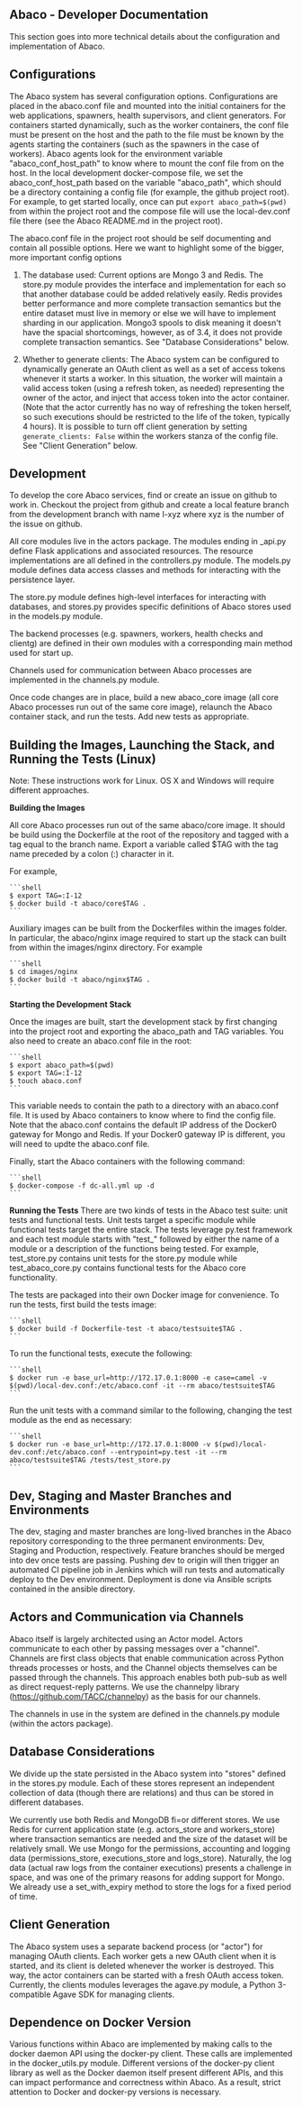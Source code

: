 
Abaco - Developer Documentation
-------------------------------

This section goes into more technical details about the configuration and implementation of Abaco.


Configurations
--------------
The Abaco system has several configuration options. Configurations are placed in the abaco.conf file and
mounted into the initial containers for the web applications, spawners, health supervisors, and client generators.
For containers started dynamically, such as the worker containers, the conf file must be present on the host
and the path to the file must be known by the agents starting the containers (such as the spawners in the case of
workers). Abaco agents look for the environment variable "abaco_conf_host_path" to know where to mount the conf
file from on the host. In the local development docker-compose file, we set the abaco_conf_host_path based on the
variable "abaco_path", which should be a directory containing a config file (for example, the github project
root). For example, to get started locally, once can put `export abaco_path=$(pwd)` from within the project
root and the compose file will use the local-dev.conf file there (see the Abaco README.md in the project root).

The abaco.conf file in the project root should be self documenting and contain all possible options. Here we want
to highlight some of the bigger, more important config options

1) The database used: Current options are Mongo 3 and Redis. The store.py module provides the interface and
implementation for each so that another database could be added relatively easily. Redis provides better
performance and more complete transaction semantics but the entire dataset must live in memory or else
we will have to implement sharding in our application. Mongo3 spools to disk meaning it doesn't have the spacial
shortcomings, however, as of 3.4, it does not provide complete transaction semantics. See "Database Considerations"
below.

2) Whether to generate clients: The Abaco system can be configured to dynamically generate an OAuth client as well as
a set of access tokens whenever it starts a worker. In this situation, the worker will maintain a valid access token
(using a refresh token, as needed) representing the owner of the actor, and inject that access token into the actor
container. (Note that the actor currently has no way of refreshing the token herself, so such executions should be
restricted to the life of the token, typically 4 hours). It is possible to turn off client generation by setting
`generate_clients: False` within the workers stanza of the config file. See "Client Generation" below.



Development
-----------

To develop the core Abaco services, find or create an issue on github to work in. Checkout the project from github and
create a local feature branch from the development branch with name I-xyz where xyz is the number
of the issue on github.

All core modules live in the actors package. The modules ending in _api.py define Flask applications
 and associated resources. The resource implementations are all defined in the controllers.py module. The models.py
 module defines data access classes and methods for interacting with the persistence layer.

The store.py module defines high-level interfaces for interacting with databases, and stores.py provides specific
definitions of Abaco stores used in the models.py module.

The backend processes (e.g. spawners, workers, health checks and clientg) are defined in their own modules with a
 corresponding main method used for start up.

Channels used for communication between Abaco processes are implemented in the channels.py module.

Once code changes are in place, build a new abaco_core image (all core Abaco processes run out of the same
core image), relaunch the Abaco container stack, and run the tests. Add new tests as appropriate.

Building the Images, Launching the Stack, and Running the Tests (Linux)
-----------------------------------------------------------------------
Note: These instructions work for Linux. OS X and Windows will require different approaches.

**Building the Images**

All core Abaco processes run out of the same abaco/core image. It should be build using the Dockerfile at the root
of the repository and tagged with a tag equal to the branch name. Export a variable called $TAG with the tag name
preceded by a colon (:) character in it.

For example,

    ```shell
    $ export TAG=:I-12
    $ docker build -t abaco/core$TAG .
    ```
Auxiliary images can be built from the Dockerfiles within the images folder. In particular, the abaco/nginx image required
to start up the stack can built from within the images/nginx directory. For example

    ```shell
    $ cd images/nginx
    $ docker build -t abaco/nginx$TAG .
    ```

**Starting the Development Stack**

Once the images are built, start the development stack by first changing into the project root and
exporting the abaco_path and TAG variables. You also need to create an abaco.conf file in the root:

    ```shell
    $ export abaco_path=$(pwd)
    $ export TAG=:I-12
    $ touch abaco.conf
    ```
This variable needs to contain the path to a directory with an abaco.conf file. It is used by Abaco containers to
know where to find the config file. Note that the abaco.conf contains the default IP address of the Docker0 gateway for
Mongo and Redis. If your Docker0 gateway IP is different, you will need to updte the abaco.conf file.

Finally, start the Abaco containers with the following command:

    ```shell
    $ docker-compose -f dc-all.yml up -d
    ```

**Running the Tests**
There are two kinds of tests in the Abaco test suite: unit tests and functional tests. Unit tests target a specific
module while functional tests target the entire stack. The tests leverage py.test framework and each test module starts
with "test_" followed by either the name of a module or a description of the functions being tested. For example,
test_store.py contains unit tests for the store.py module while test_abaco_core.py contains functional tests for
the Abaco core functionality.

The tests are packaged into their own Docker image for convenience. To run the tests, first build the tests image:

    ```shell
    $ docker build -f Dockerfile-test -t abaco/testsuite$TAG .
    ```

To run the functional tests, execute the following:

    ```shell
    $ docker run -e base_url=http://172.17.0.1:8000 -e case=camel -v $(pwd)/local-dev.conf:/etc/abaco.conf -it --rm abaco/testsuite$TAG
    ```

Run the unit tests with a command similar to the following, changing the test module as the end as necessary:

    ```shell
    $ docker run -e base_url=http://172.17.0.1:8000 -v $(pwd)/local-dev.conf:/etc/abaco.conf --entrypoint=py.test -it --rm abaco/testsuite$TAG /tests/test_store.py
    ```

Dev, Staging and Master Branches and Environments
-------------------------------------------------
The dev, staging and master branches are long-lived branches in the Abaco repository corresponding to the three
permanent environments: Dev, Staging and Production, respectively. Feature branches should be merged into dev
once tests are passing. Pushing dev to origin will then trigger an automated CI pipeline job in Jenkins which
will run tests and automatically deploy to the Dev environment. Deployment is done via Ansible scripts contained
in the ansible directory.


Actors and Communication via Channels
-------------------------------------

Abaco itself is largely architected using an Actor model. Actors communicate to each other by passing messages over
a "channel". Channels are first class objects that enable communication across Python threads processes or hosts, and
the Channel objects themselves can be passed through the channels. This approach enables both pub-sub as well as
direct request-reply patterns. We use the channelpy library (https://github.com/TACC/channelpy) as the basis for our
channels.

The channels in use in the system are defined in the channels.py module (within the actors package).


Database Considerations
-----------------------

We divide up the state persisted in the Abaco system into "stores" defined in the stores.py module. Each of
these stores represent an independent collection of data (though there are relations) and thus can be
stored in different databases.

We currently use both Redis and MongoDB fi=or different stores. We use Redis for current application state
(e.g. actors_store and workers_store) where transaction semantics are needed and the size of the
dataset will be relatively small. We use Mongo for the permissions, accounting and logging data (permissions_store,
executions_store and logs_store). Naturally, the log data (actual raw logs from the container executions) presents a
challenge in space, and was one of the primary reasons for adding support for Mongo. We already use a set_with_expiry
method to store the logs for a fixed period of time.


Client Generation
-----------------

The Abaco system uses a separate backend process (or "actor") for managing OAuth clients. Each worker gets a new
OAuth client when it is started, and its client is deleted whenever the worker is destroyed. This way, the actor
containers can be started with a fresh OAuth access token. Currently, the clients modules leverages the agave.py module,
a Python 3-compatible Agave SDK for managing clients.


Dependence on Docker Version
----------------------------

Various functions within Abaco are implemented by making calls to the docker daemon API using the docker-py client.
These calls are implemented in the docker_utils.py module. Different versions of the docker-py client library as
well as the Docker daemon itself present different APIs, and this can impact performance and correctness within
Abaco. As a result, strict attention to Docker and docker-py versions is necessary.
